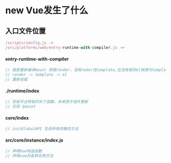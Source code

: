# new Vue发生了什么

## 入口文件位置

```js
/scripts/config.js -> 
/src/platforms/web/entry-runtime-with-compiler.js ->

```



#### entry-runtime-with-compiler

```js
// 就是重新编译mount 获取render，没有reder找template,在没有就将el转换为template,最后编译成render
// render -> template -> el
// 重新挂载
```

#### ./runtime/index

```js
// 安装平台特有的补丁函数，未来用于组件更新
// 实现 $mount
```

#### core/index

```js
// initGlobalAPI 生命所有的静态方法
```

#### src/core/instance/index.js

```js
// 声明Vue构造函数
// 声明vue的各种实例方法
```



